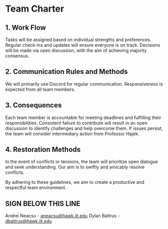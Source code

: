 # Team Charter

## 1. Work Flow

Tasks will be assigned based on individual strengths and preferences. Regular check-ins and updates will ensure everyone is on track.
Decisions will be made via open discussion, with the aim of achieving majority consensus.

## 2. Communication Rules and Methods

We will primarily use Discord for regular communication. Responsiveness is expected from all team members.

## 3. Consequences

Each team member is accountable for meeting deadlines and fulfilling their responsibilities. 
Consistent failure to contribute will result in an open discussion to identify challenges and help overcome them. 
If issues persist, the team will consider intermediary action from Professor Hajek.

## 4. Restoration Methods

In the event of conflicts or tensions, the team will prioritize open dialogue and seek understanding. 
Our aim is to swiftly and amicably resolve conflicts.

By adhering to these guidelines, we aim to create a productive and respectful team environment.

SIGN BELOW THIS LINE
---------------------

Andrei Neacsu - aneacsu@hawk.iit.edu
Dylan Baltrus - dbaltrus@hawk.iit.edu
